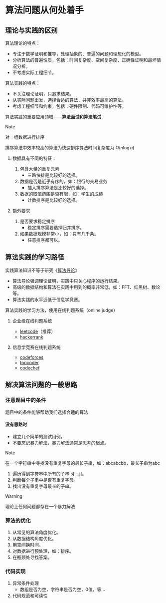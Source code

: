 # 算法问题从何处着手

## 理论与实践的区别

算法理论的特点：

* 专注于数学证明和推导，处理抽象的、普遍的问题和理想化的模型。
* 分析算法的普遍性质，包括：时间复杂度、空间复杂度、正确性证明和最坏情况分析。
* 不考虑实际工程细节。

算法实践的特点：

* 不关注理论证明，只追求结果。
* 从实际问题出发，选择合适的算法，并非效率最高的算法。
* 考虑工程细节和约束，包括：硬件限制、代码可维护性等。

算法实践的重要应用领域——**算法面试和算法笔试**

> [!note]
>
> 对一组数据进行排序

排序算法中效率较高的算法为快速排序算法时间复杂度为 $O(n\log n)$

1. 数据具有不同的特征：
   1. 包含大量的重复元素
      * 三路快排是比较好的选择。
   2. 数据是否是近乎有序的，如：银行的交易业务
      * 插入排序算法是比较好的选择。
   3. 数据的取值范围是否有限，如：学生的成绩
      * 计数排序是比较好的选择。

2. 额外要求

   1. 是否要求稳定排序
      * 稳定排序需要选择归并排序。
   2. 如果数据规模非常小，如：只有几千条。
      * 任意排序都可以。

## 算法实践的学习路径

实践算法知识不等于研究《[算法导论](https://book.douban.com/subject/20432061/)》

* 算法导论强调理论证明，实践中只关心程序的运行结果。
* 高级的数据结构和算法在实践中用到的概率非常低，如：FFT、红黑树、数论等。
* 算法实践的水平远低于信息学竞赛。

算法实践的学习方法，使用在线判题系统（online judge）

1. 企业级在线判题系统
   * [leetcode](https://leetcode.cn/)（推荐）
   * [hackerrank](https://www.hackerrank.com/)

2. 信息学竞赛在线判题系统
   * [codeforces](https://codeforces.com/)
   * [topcoder](https://www.topcoder.com/)
   * [codechef](https://www.codechef.com/)

## 解决算法问题的一般思路

### 注意题目中的条件

题目中的条件能够帮助我们选择合适的算法

#### 没有思路时

* 建立几个简单的测试用例。
* 不要忘记暴力解法，暴力解法通常是思考的起点。

> [!note]
>
> 在一个字符串中寻找没有重复字母的最长子串，如：abcabcbb，最长子串为abc

1. 遍历得到字符串中所有的子串 s[i…j]。
2. 判断每个子串中是否有重复字母。
3. 找出没有重复字母最长的子串。

> [!warning]
>
> 理论上任何问题都存在一个暴力解法

### 算法的优化

1. 从常见的算法角度优化。
2. 从数据结构角度优化。
3. 用空间换时间。
4. 对数据进行预处理，如：排序。
5. 在瓶颈处寻找答案。

### 代码实现

1. 异常条件处理
   * 数组是否为空，字符串是否为空，0值，等…
2. 代码规范和可读性
